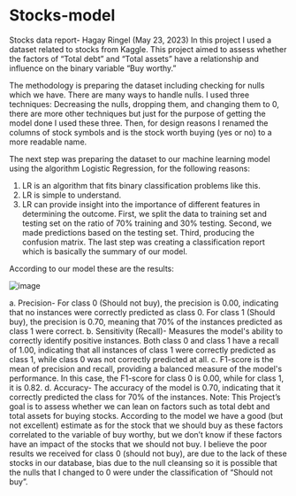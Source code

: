 # Stocks-model
Stocks data report- Hagay Ringel (May 23, 2023)
In this project I used a dataset related to stocks from Kaggle.
This project aimed to assess whether the factors of “Total debt” and “Total assets” have a relationship and influence on the binary variable “Buy worthy.”

The methodology is preparing the dataset including checking for nulls which we have. There are many ways to handle nulls. I used three techniques: Decreasing the nulls, dropping them, and changing them to 0, there are more other techniques but just for the purpose of getting the model done I used these three. 
Then, for design reasons I renamed the columns of stock symbols and is the stock worth buying (yes or no) to a more readable name.

The next step was preparing the dataset to our machine learning model using the algorithm Logistic Regression, for the following reasons:
1.	LR is an algorithm that fits binary classification problems like this.
2.	LR is simple to understand.
3.	LR can provide insight into the importance of different features in determining the outcome.
First, we split the data to training set and testing set on the ratio of 70% training and 30% testing.
Second, we made predictions based on the testing set.
Third, producing the confusion matrix.
The last step was creating a classification report which is basically the summary of our model.

According to our model these are the results:

![image](https://github.com/Hagay2/Stocks-model/assets/121920791/a7806a6f-522d-4cf3-88f5-f3c310494b88)

 
a.	Precision- For class 0 (Should not buy), the precision is 0.00, indicating that no instances were correctly predicted as class 0. For class 1 (Should buy), the precision is 0.70, meaning that 70% of the instances predicted as class 1 were correct.
b.	Sensitivity (Recall)- Measures the model's ability to correctly identify positive instances. Both class 0 and class 1 have a recall of 1.00, indicating that all instances of class 1 were correctly predicted as class 1, while class 0 was not correctly predicted at all.
c.	F1-score is the mean of precision and recall, providing a balanced measure of the model's performance. In this case, the F1-score for class 0 is 0.00, while for class 1, it is 0.82.
d.	Accuracy- The accuracy of the model is 0.70, indicating that it correctly predicted the class for 70% of the instances.
Note: This Project’s goal is to assess whether we can lean on factors such as total debt and total assets for buying stocks. According to the model we have a good (but not excellent) estimate as for the stock that we should buy as these factors correlated to the variable of buy worthy, but we don’t know if these factors have an impact of the stocks that we should not buy. I believe the poor results we received for class 0 (should not buy), are due to the lack of these stocks in our database, bias due to the null cleansing so it is possible that the nulls that I changed to 0 were under the classification of “Should not buy”. 
